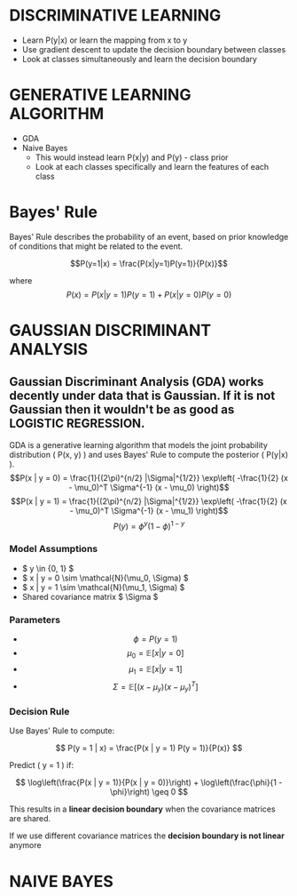 # DISCRIMINATIVE LEARNING
* Learn P(y|x) or learn the mapping from x to y
* Use gradient descent to update the decision boundary between classes
* Look at classes simultaneously and learn the decision boundary

# GENERATIVE LEARNING ALGORITHM
* GDA 
* Naive Bayes
    * This would instead learn P(x|y) and P(y) - class prior
    * Look at each classes specifically and learn the features of each class

# Bayes' Rule

Bayes' Rule describes the probability of an event, based on prior knowledge of conditions that might be related to the event.

$$P(y=1|x) = \frac{P(x|y=1)P(y=1)}{P(x)}$$

where $$P(x)=P(x|y=1)P(y=1)+P(x|y=0)P(y=0) $$

# GAUSSIAN DISCRIMINANT ANALYSIS
##  Gaussian Discriminant Analysis (GDA) works decently under data that is Gaussian. If it is not Gaussian then it wouldn't be as good as LOGISTIC REGRESSION.

GDA is a generative learning algorithm that models the joint probability distribution \( P(x, y) \) and uses Bayes' Rule to compute the posterior \( P(y|x) \).
$$P(x | y = 0) = \frac{1}{(2\pi)^{n/2} |\Sigma|^{1/2}} \exp\left( -\frac{1}{2} (x - \mu_0)^T \Sigma^{-1} (x - \mu_0) \right)$$
$$P(x | y = 1) = \frac{1}{(2\pi)^{n/2} |\Sigma|^{1/2}} \exp\left( -\frac{1}{2} (x - \mu_0)^T \Sigma^{-1} (x - \mu_1) \right)$$
$$P(y)=\phi^y(1-\phi)^{1-y} $$
###  Model Assumptions
- $ y \in \{0, 1\} $
- $ x | y = 0 \sim \mathcal{N}(\mu_0, \Sigma) $
- $ x | y = 1 \sim \mathcal{N}(\mu_1, \Sigma) $
- Shared covariance matrix $ \Sigma $

###  Parameters
- $$ \phi = P(y = 1) $$
- $$ \mu_0 = \mathbb{E}[x | y = 0] $$
- $$ \mu_1 = \mathbb{E}[x | y = 1] $$
- $$ \Sigma = \mathbb{E}[(x - \mu_y)(x - \mu_y)^T] $$

###  Decision Rule
Use Bayes' Rule to compute:


$$
P(y = 1 | x) = \frac{P(x | y = 1) P(y = 1)}{P(x)}
$$



Predict \( y = 1 \) if:


$$
\log\left(\frac{P(x | y = 1)}{P(x | y = 0)}\right) + \log\left(\frac{\phi}{1 - \phi}\right) \geq 0
$$



This results in a **linear decision boundary** when the covariance matrices are shared.

If we use different covariance matrices the **decision boundary is not linear** anymore

# NAIVE BAYES
